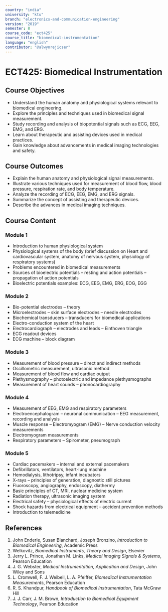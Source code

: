 ```yaml
---
country: "india"
university: "ktu"
branch: "electronics-and-communication-engineering"
version: "2019"
semester: 8
course_code: "ect425"
course_title: "biomedical-instrumentation"
language: "english"
contributor: "@alwynrejicser"
---
```


# ECT425: Biomedical Instrumentation

## Course Objectives

- Understand the human anatomy and physiological systems relevant to biomedical engineering.
- Explore the principles and techniques used in biomedical signal measurement.
- Study recording and analysis of biopotential signals such as ECG, EEG, EMG, and ERG.
- Learn about therapeutic and assisting devices used in medical practices.
- Gain knowledge about advancements in medical imaging technologies and safety.

## Course Outcomes

- Explain the human anatomy and physiological signal measurements.
- Illustrate various techniques used for measurement of blood flow, blood pressure, respiration rate, and body temperature.
- Analyze the recording of ECG, EEG, EMG, and ERG signals.
- Summarize the concept of assisting and therapeutic devices.
- Describe the advances in medical imaging techniques.

## Course Content

### Module 1
- Introduction to human physiological system  
- Physiological systems of the body (brief discussion on Heart and cardiovascular system, anatomy of nervous system, physiology of respiratory systems)  
- Problems encountered in biomedical measurements  
- Sources of bioelectric potentials – resting and action potentials – propagation of action potentials  
- Bioelectric potentials examples: ECG, EEG, EMG, ERG, EOG, EGG  

### Module 2
- Bio-potential electrodes – theory  
- Microelectrodes – skin surface electrodes – needle electrodes  
- Biochemical transducers – transducers for biomedical applications  
- Electro-conduction system of the heart  
- Electrocardiograph – electrodes and leads – Einthoven triangle  
- ECG readout devices  
- ECG machine – block diagram  

### Module 3
- Measurement of blood pressure – direct and indirect methods  
- Oscillometric measurement, ultrasonic method  
- Measurement of blood flow and cardiac output  
- Plethysmography – photoelectric and impedance plethysmographs  
- Measurement of heart sounds – phonocardiography  

### Module 4
- Measurement of EEG, EMG and respiratory parameters  
- Electroencephalogram – neuronal communication – EEG measurement, recording and analysis  
- Muscle response – Electromyogram (EMG) – Nerve conduction velocity measurements  
- Electromyogram measurements  
- Respiratory parameters – Spirometer, pneumograph  

### Module 5
- Cardiac pacemakers – internal and external pacemakers  
- Defibrillators, ventilators, heart-lung machine  
- Hemodialysis, lithotripsy, infant incubators  
- X-rays – principles of generation, diagnostic still pictures  
- Fluoroscopy, angiography, endoscopy, diathermy  
- Basic principles of CT, MRI, nuclear medicine system  
- Radiation therapy, ultrasonic imaging system  
- Electrical safety – physiological effects of electric current  
- Shock hazards from electrical equipment – accident prevention methods  
- Introduction to telemedicine  

## References

1. John Enderle, Susan Blanchard, Joseph Bronzino, *Introduction to Biomedical Engineering*, Academic Press  
2. Welkovitz, *Biomedical Instruments, Theory and Design*, Elsevier  
3. Jerry L. Prince, Jonathan M. Links, *Medical Imaging Signals & Systems*, Pearson Education  
4. J. G. Webster, *Medical Instrumentation, Application and Design*, John Wiley and Sons  
5. L. Cromwell, F. J. Weibell, L. A. Pfeiffer, *Biomedical Instrumentation Measurements*, Pearson Education  
6. R. S. Khandpur, *Handbook of Biomedical Instrumentation*, Tata McGraw Hill  
7. J. J. Carr, J. M. Brown, *Introduction to Biomedical Equipment Technology*, Pearson Education  

